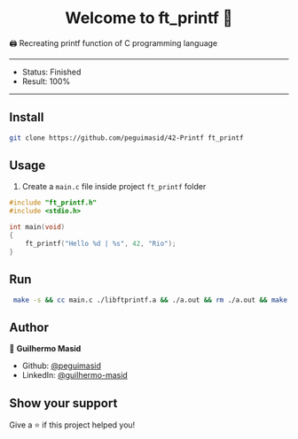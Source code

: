 <h1 align="center">Welcome to ft_printf 👋</h1>
<p>🖨 Recreating printf function of C programming language

---

- Status: Finished
- Result: 100%

---

## Install

```sh
git clone https://github.com/peguimasid/42-Printf ft_printf
```

## Usage

1. Create a `main.c` file inside project `ft_printf` folder

```c
#include "ft_printf.h"
#include <stdio.h>

int	main(void)
{
	ft_printf("Hello %d | %s", 42, "Rio");
}
```

## Run

```sh
 make -s && cc main.c ./libftprintf.a && ./a.out && rm ./a.out && make -s fclean
```

## Author

👤 **Guilhermo Masid**

- Github: [@peguimasid](https://github.com/peguimasid)
- LinkedIn: [@guilhermo-masid](https://linkedin.com/in/guilhermo-masid-494677b8)

## Show your support

Give a ⭐️ if this project helped you!
